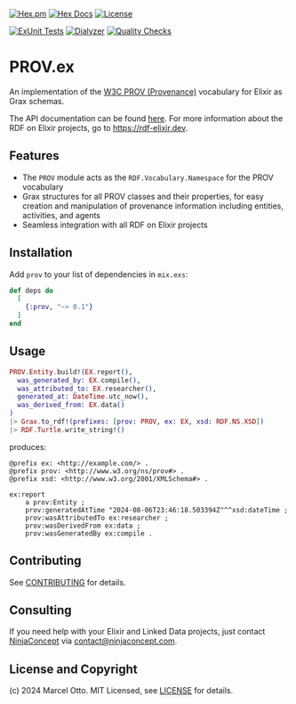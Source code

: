 [![Hex.pm](https://img.shields.io/hexpm/v/prov.svg?style=flat-square)](https://hex.pm/packages/prov)
[![Hex Docs](https://img.shields.io/badge/hex-docs-lightgreen.svg)](https://hexdocs.pm/prov/)
[![License](https://img.shields.io/hexpm/l/prov.svg)](https://github.com/rdf-elixir/prov-ex/blob/main/LICENSE.md)

[![ExUnit Tests](https://github.com/rdf-elixir/prov-ex/actions/workflows/elixir-build-and-test.yml/badge.svg)](https://github.com/rdf-elixir/prov-ex/actions/workflows/elixir-build-and-test.yml)
[![Dialyzer](https://github.com/rdf-elixir/prov-ex/actions/workflows/elixir-dialyzer.yml/badge.svg)](https://github.com/rdf-elixir/prov-ex/actions/workflows/elixir-dialyzer.yml)
[![Quality Checks](https://github.com/rdf-elixir/prov-ex/actions/workflows/elixir-quality-checks.yml/badge.svg)](https://github.com/rdf-elixir/prov-ex/actions/workflows/elixir-quality-checks.yml)


# PROV.ex

An implementation of the [W3C PROV (Provenance)](http://www.w3.org/TR/prov-overview/) vocabulary for Elixir as Grax schemas.

The API documentation can be found [here](https://hexdocs.pm/prov]/).
For more information about the RDF on Elixir projects, go to <https://rdf-elixir.dev>.


## Features

- The `PROV` module acts as the `RDF.Vocabulary.Namespace` for the PROV vocabulary
- Grax structures for all PROV classes and their properties, for easy
  creation and manipulation of provenance information including entities, activities, and agents
- Seamless integration with all RDF on Elixir projects


## Installation

Add `prov` to your list of dependencies in `mix.exs`:

```elixir
def deps do
  [
    {:prov, "~> 0.1"}
  ]
end
```

## Usage

```elixir
PROV.Entity.build!(EX.report(),
  was_generated_by: EX.compile(),
  was_attributed_to: EX.researcher(),
  generated_at: DateTime.utc_now(),
  was_derived_from: EX.data()
) 
|> Grax.to_rdf!(prefixes: [prov: PROV, ex: EX, xsd: RDF.NS.XSD]) 
|> RDF.Turtle.write_string!()
```

produces:

```turtle
@prefix ex: <http://example.com/> .
@prefix prov: <http://www.w3.org/ns/prov#> .
@prefix xsd: <http://www.w3.org/2001/XMLSchema#> .

ex:report
    a prov:Entity ;
    prov:generatedAtTime "2024-08-06T23:46:18.503394Z"^^xsd:dateTime ;
    prov:wasAttributedTo ex:researcher ;
    prov:wasDerivedFrom ex:data ;
    prov:wasGeneratedBy ex:compile .
```


## Contributing

See [CONTRIBUTING](CONTRIBUTING.md) for details.


## Consulting

If you need help with your Elixir and Linked Data projects, just contact [NinjaConcept](https://www.ninjaconcept.com/) via <contact@ninjaconcept.com>.


## License and Copyright

(c) 2024 Marcel Otto. MIT Licensed, see [LICENSE](LICENSE.md) for details.
